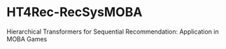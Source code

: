 # HT4Rec-RecSysMOBA
Hierarchical Transformers for Sequential Recommendation: Application in MOBA Games
